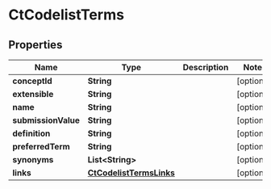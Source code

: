 

# CtCodelistTerms


## Properties

| Name | Type | Description | Notes |
|------------ | ------------- | ------------- | -------------|
|**conceptId** | **String** |  |  [optional] |
|**extensible** | **String** |  |  [optional] |
|**name** | **String** |  |  [optional] |
|**submissionValue** | **String** |  |  [optional] |
|**definition** | **String** |  |  [optional] |
|**preferredTerm** | **String** |  |  [optional] |
|**synonyms** | **List&lt;String&gt;** |  |  [optional] |
|**links** | [**CtCodelistTermsLinks**](CtCodelistTermsLinks.md) |  |  [optional] |



